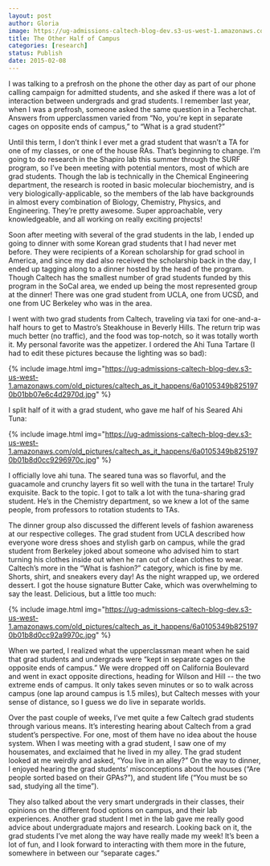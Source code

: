 ```yaml
---
layout: post
author: Gloria
image: https://ug-admissions-caltech-blog-dev.s3-us-west-1.amazonaws.com/old_pictures/6a0105349b8251970b01bb07e6c4b6970d.jpg
title: The Other Half of Campus
categories: [research]
status: Publish
date: 2015-02-08
---
```



<p dir="ltr" style="text-align: left;">I was talking to a prefrosh on the phone the other day as part of our phone calling campaign for admitted students, and she asked if there was a lot of interaction between undergrads and grad students. I remember last year, when I was a prefrosh, someone asked the same question in a Techerchat. Answers from upperclassmen varied from “No, you're kept in separate cages on opposite ends of campus,” to “What is a grad student?” 

<p dir="ltr" style="text-align: left;">Until this term, I don’t think I ever met a grad student that wasn’t a TA for one of my classes, or one of the house RAs. That’s beginning to change. I’m going to do research in the Shapiro lab this summer through the SURF program, so I’ve been meeting with potential mentors, most of which are grad students. Though the lab is technically in the Chemical Engineering department, the research is rooted in basic molecular biochemistry, and is very biologically-applicable, so the members of the lab have backgrounds in almost every combination of Biology, Chemistry, Physics, and Engineering. They’re pretty awesome. Super approachable, very knowledgeable, and all working on really exciting projects!

<p dir="ltr" style="text-align: left;">Soon after meeting with several of the grad students in the lab, I ended up going to dinner with some Korean grad students that I had never met before. They were recipients of a Korean scholarship for grad school in America, and since my dad also received the scholarship back in the day, I ended up tagging along to a dinner hosted by the head of the program. Though Caltech has the smallest number of grad students funded by this program in the SoCal area, we ended up being the most represented group at the dinner! There was one grad student from UCLA, one from UCSD, and one from UC Berkeley who was in the area. 

<p dir="ltr" style="text-align: left;">I went with two grad students from Caltech, traveling via taxi for one-and-a-half hours to get to Mastro’s Steakhouse in Beverly Hills. The return trip was much better (no traffic), and the food was top-notch, so it was totally worth it. My personal favorite was the appetizer. I ordered the Ahi Tuna Tartare (I had to edit these pictures because the lighting was so bad):

{% include image.html img="https://ug-admissions-caltech-blog-dev.s3-us-west-1.amazonaws.com/old_pictures/caltech_as_it_happens/6a0105349b8251970b01bb07e6c4d2970d.jpg" %}
<p dir="ltr" style="text-align: left;">I split half of it with a grad student, who gave me half of his Seared Ahi Tuna:

{% include image.html img="https://ug-admissions-caltech-blog-dev.s3-us-west-1.amazonaws.com/old_pictures/caltech_as_it_happens/6a0105349b8251970b01b8d0cc9296970c.jpg" %}
<p dir="ltr" style="text-align: left;">I officially love ahi tuna. The seared tuna was so flavorful, and the guacamole and crunchy layers fit so well with the tuna in the tartare! Truly exquisite. Back to the topic. I got to talk a lot with the tuna-sharing grad student. He’s in the Chemistry department, so we knew a lot of the same people, from professors to rotation students to TAs. 

<p dir="ltr" style="text-align: left;">The dinner group also discussed the different levels of fashion awareness at our respective colleges. The grad student from UCLA described how everyone wore dress shoes and stylish garb on campus, while the grad student from Berkeley joked about someone who advised him to start turning his clothes inside out when he ran out of clean clothes to wear. Caltech’s more in the “What is fashion?” category, which is fine by me. Shorts, shirt, and sneakers every day! As the night wrapped up, we ordered dessert. I got the house signature Butter Cake, which was overwhelming to say the least. Delicious, but a little too much:

{% include image.html img="https://ug-admissions-caltech-blog-dev.s3-us-west-1.amazonaws.com/old_pictures/caltech_as_it_happens/6a0105349b8251970b01b8d0cc92a9970c.jpg" %}
<p dir="ltr" style="text-align: left;">When we parted, I realized what the upperclassman meant when he said that grad students and undergrads were “kept in separate cages on the opposite ends of campus.” We were dropped off on California Boulevard and went in exact opposite directions, heading for Wilson and Hill -- the two extreme ends of campus. It only takes seven minutes or so to walk across campus (one lap around campus is 1.5 miles), but Caltech messes with your sense of distance, so I guess we do live in separate worlds. 

<p dir="ltr" style="text-align: left;">Over the past couple of weeks, I’ve met quite a few Caltech grad students through various means. It’s interesting hearing about Caltech from a grad student’s perspective. For one, most of them have no idea about the house system. When I was meeting with a grad student, I saw one of my housemates, and exclaimed that he lived in my alley. The grad student looked at me weirdly and asked, “You live in an alley?” On the way to dinner, I enjoyed hearing the grad students’ misconceptions about the houses (“Are people sorted based on their GPAs?”), and student life (“You must be so sad, studying all the time”). 

They also talked about the very smart undergrads in their classes, their opinions on the different food options on campus, and their lab experiences. Another grad student I met in the lab gave me really good advice about undergraduate majors and research. Looking back on it, the grad students I’ve met along the way have really made my week! It’s been a lot of fun, and I look forward to interacting with them more in the future, somewhere in between our “separate cages.”

